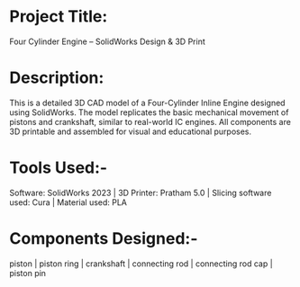 # Project Title:
Four Cylinder Engine – SolidWorks Design & 3D Print

# Description:
This is a detailed 3D CAD model of a Four-Cylinder Inline Engine designed using SolidWorks. The model replicates the basic mechanical movement of pistons and crankshaft, similar to real-world IC engines. All components are 3D printable and assembled for visual and educational purposes.

# Tools Used:-
Software: SolidWorks 2023 | 3D Printer: Pratham 5.0 | Slicing software used: Cura | Material used: PLA

# Components Designed:-
piston | piston ring | crankshaft | connecting rod | connecting rod cap | piston pin
